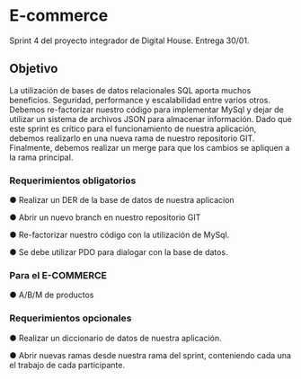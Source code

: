 # E-commerce
Sprint 4 del proyecto integrador de Digital House. Entrega 30/01.

<h2>Objetivo</h2>

La utilización de bases de datos relacionales SQL aporta muchos beneficios. Seguridad,
performance y escalabilidad entre varios otros. Debemos re-factorizar nuestro código para
implementar MySql y dejar de utilizar un sistema de archivos JSON para almacenar
información.
Dado que este sprint es crítico para el funcionamiento de nuestra aplicación, debemos realizarlo
en una nueva rama de nuestro repositorio GIT. Finalmente, debemos realizar un merge para que
los cambios se apliquen a la rama principal.

<h3>Requerimientos obligatorios</h3>

● Realizar un DER de la base de datos de nuestra aplicacion 

● Abrir un nuevo branch en nuestro repositorio GIT

● Re-factorizar nuestro código con la utilización de MySql.

● Se debe utilizar PDO para dialogar con la base de datos.

<h3>Para el E-COMMERCE</h3>

● A/B/M de productos

<h3>Requerimientos opcionales</h3>

● Realizar un diccionario de datos de nuestra aplicación.

● Abrir nuevas ramas desde nuestra rama del sprint, conteniendo cada una el trabajo de
cada participante.
